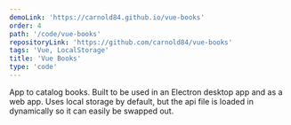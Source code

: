 ```yaml
---
demoLink: 'https://carnold84.github.io/vue-books'
order: 4
path: '/code/vue-books'
repositoryLink: 'https://github.com/carnold84/vue-books'
tags: 'Vue, LocalStorage'
title: 'Vue Books'
type: 'code'
---
```


App to catalog books. Built to be used in an Electron desktop app and as a web app. Uses local storage by default, but the api file is loaded in dynamically so it can easily be swapped out.
